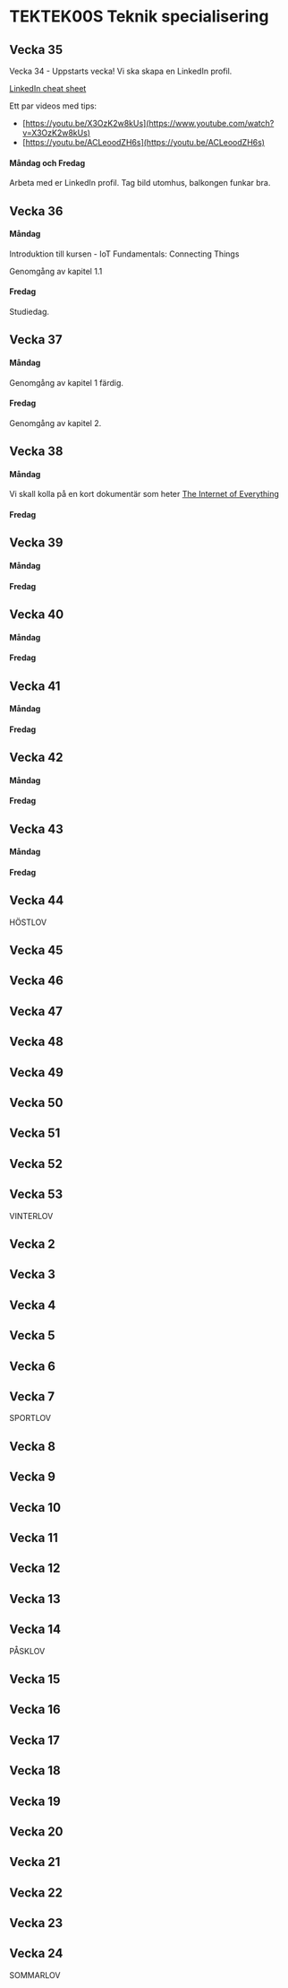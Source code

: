 # TEKTEK00S Teknik specialisering

## Vecka 35

Vecka 34 - Uppstarts vecka! Vi ska skapa en LinkedIn profil.

[LinkedIn cheat sheet](https://www.socialtalent.com/blog/recruitment/the-ultimate-linkedin-cheat-sheet-infographic)

Ett par videos med tips:

*   [https://youtu.be/X3OzK2w8kUs](https://www.youtube.com/watch?v=X3OzK2w8kUs)
*   [https://youtu.be/ACLeoodZH6s](https://youtu.be/ACLeoodZH6s)

#### Måndag och Fredag

Arbeta med er LinkedIn profil. Tag bild utomhus, balkongen funkar bra.

## Vecka 36

#### Måndag

Introduktion till kursen - IoT Fundamentals: Connecting Things

Genomgång av kapitel 1.1

#### Fredag

Studiedag.

## Vecka 37

#### Måndag

Genomgång av kapitel 1 färdig.

#### Fredag 

Genomgång av kapitel 2.

## Vecka 38

#### Måndag

Vi skall kolla på en kort dokumentär som heter [The Internet of Everything](https://www.youtube.com/watch?v=bqpJK2O2B-8&t=1061s)

#### Fredag 

## Vecka 39

#### Måndag

#### Fredag 

## Vecka 40

#### Måndag

#### Fredag 

## Vecka 41

#### Måndag

#### Fredag 

## Vecka 42

#### Måndag

#### Fredag 

## Vecka 43

#### Måndag

#### Fredag 

## Vecka 44

HÖSTLOV

## Vecka 45

## Vecka 46

## Vecka 47

## Vecka 48

## Vecka 49

## Vecka 50

## Vecka 51

## Vecka 52

## Vecka 53

VINTERLOV

## Vecka 2

## Vecka 3

## Vecka 4

## Vecka 5

## Vecka 6

## Vecka 7

SPORTLOV

## Vecka 8

## Vecka 9

## Vecka 10

## Vecka 11

## Vecka 12

## Vecka 13

## Vecka 14

PÅSKLOV

## Vecka 15

## Vecka 16

## Vecka 17

## Vecka 18

## Vecka 19

## Vecka 20

## Vecka 21

## Vecka 22

## Vecka 23

## Vecka 24

SOMMARLOV
